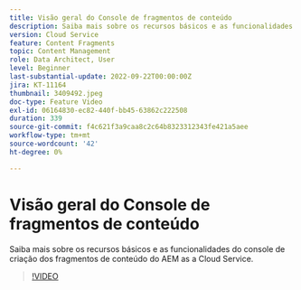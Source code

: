 ```yaml
---
title: Visão geral do Console de fragmentos de conteúdo
description: Saiba mais sobre os recursos básicos e as funcionalidades do console de criação dos fragmentos de conteúdo do AEM as a Cloud Service.
version: Cloud Service
feature: Content Fragments
topic: Content Management
role: Data Architect, User
level: Beginner
last-substantial-update: 2022-09-22T00:00:00Z
jira: KT-11164
thumbnail: 3409492.jpeg
doc-type: Feature Video
exl-id: 06164830-ec82-440f-bb45-63862c222508
duration: 339
source-git-commit: f4c621f3a9caa8c2c64b8323312343fe421a5aee
workflow-type: tm+mt
source-wordcount: '42'
ht-degree: 0%

---
```


# Visão geral do Console de fragmentos de conteúdo

Saiba mais sobre os recursos básicos e as funcionalidades do console de criação dos fragmentos de conteúdo do AEM as a Cloud Service.

>[!VIDEO](https://video.tv.adobe.com/v/3409492?quality=12&learn=on)
